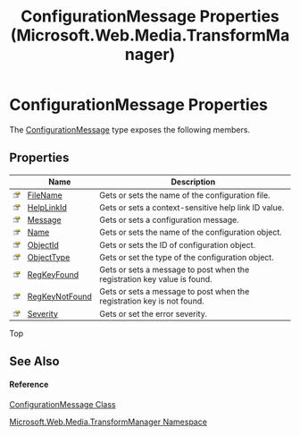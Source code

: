﻿---
title: ConfigurationMessage Properties (Microsoft.Web.Media.TransformManager)
TOCTitle: ConfigurationMessage Properties
ms:assetid: Properties.T:Microsoft.Web.Media.TransformManager.ConfigurationMessage
ms:mtpsurl: https://msdn.microsoft.com/en-us/library/microsoft.web.media.transformmanager.configurationmessage_properties(v=VS.90)
ms:contentKeyID: 35520666
ms.date: 06/14/2012
mtps_version: v=VS.90
---

# ConfigurationMessage Properties

The [ConfigurationMessage](configurationmessage-class-microsoft-web-media-transformmanager.md) type exposes the following members.

## Properties

<table>
<thead>
<tr class="header">
<th> </th>
<th>Name</th>
<th>Description</th>
</tr>
</thead>
<tbody>
<tr class="odd">
<td><img src="images/Dd565996.pubproperty(en-us,VS.90).gif" title="Public property" alt="Public property" /></td>
<td><a href="configurationmessage-filename-property-microsoft-web-media-transformmanager.md">FileName</a></td>
<td>Gets or sets the name of the configuration file.</td>
</tr>
<tr class="even">
<td><img src="images/Dd565996.pubproperty(en-us,VS.90).gif" title="Public property" alt="Public property" /></td>
<td><a href="configurationmessage-helplinkid-property-microsoft-web-media-transformmanager.md">HelpLinkId</a></td>
<td>Gets or sets a context-sensitive help link ID value.</td>
</tr>
<tr class="odd">
<td><img src="images/Dd565996.pubproperty(en-us,VS.90).gif" title="Public property" alt="Public property" /></td>
<td><a href="configurationmessage-message-property-microsoft-web-media-transformmanager.md">Message</a></td>
<td>Gets or sets a configuration message.</td>
</tr>
<tr class="even">
<td><img src="images/Dd565996.pubproperty(en-us,VS.90).gif" title="Public property" alt="Public property" /></td>
<td><a href="configurationmessage-name-property-microsoft-web-media-transformmanager.md">Name</a></td>
<td>Gets or sets the name of the configuration object.</td>
</tr>
<tr class="odd">
<td><img src="images/Dd565996.pubproperty(en-us,VS.90).gif" title="Public property" alt="Public property" /></td>
<td><a href="configurationmessage-objectid-property-microsoft-web-media-transformmanager.md">ObjectId</a></td>
<td>Gets or sets the ID of configuration object.</td>
</tr>
<tr class="even">
<td><img src="images/Dd565996.pubproperty(en-us,VS.90).gif" title="Public property" alt="Public property" /></td>
<td><a href="configurationmessage-objecttype-property-microsoft-web-media-transformmanager.md">ObjectType</a></td>
<td>Gets or set the type of the configuration object.</td>
</tr>
<tr class="odd">
<td><img src="images/Dd565996.pubproperty(en-us,VS.90).gif" title="Public property" alt="Public property" /></td>
<td><a href="configurationmessage-regkeyfound-property-microsoft-web-media-transformmanager.md">RegKeyFound</a></td>
<td>Gets or sets a message to post when the registration key value is found.</td>
</tr>
<tr class="even">
<td><img src="images/Dd565996.pubproperty(en-us,VS.90).gif" title="Public property" alt="Public property" /></td>
<td><a href="configurationmessage-regkeynotfound-property-microsoft-web-media-transformmanager.md">RegKeyNotFound</a></td>
<td>Gets or sets a message to post when the registration key is not found.</td>
</tr>
<tr class="odd">
<td><img src="images/Dd565996.pubproperty(en-us,VS.90).gif" title="Public property" alt="Public property" /></td>
<td><a href="configurationmessage-severity-property-microsoft-web-media-transformmanager.md">Severity</a></td>
<td>Gets or set the error severity.</td>
</tr>
</tbody>
</table>


Top

## See Also

#### Reference

[ConfigurationMessage Class](configurationmessage-class-microsoft-web-media-transformmanager.md)

[Microsoft.Web.Media.TransformManager Namespace](microsoft-web-media-transformmanager-namespace.md)

